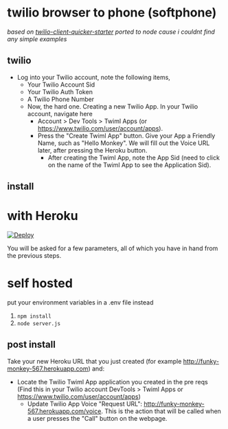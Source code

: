 # twilio browser to phone (softphone)

_based on [twilio-client-quicker-starter](https://github.com/choppen5/twilio-client-quicker-starter) ported to node cause i couldnt find any simple examples_

## twilio

- Log into your Twilio account, note the following items,
	- Your Twilio Account Sid
	- Your Twilio Auth Token
	- A Twilio Phone Number
	- Now, the hard one. Creating a new Twilio App.  In your Twilio account, navigate here
	  - Account > Dev Tools > Twiml Apps (or <https://www.twilio.com/user/account/apps>).  
	  - Press the "Create Twiml App" button.  Give your App a Friendly Name, such as "Hello Monkey". We will fill out the Voice URL later, after pressing the Heroku button.  
		- After creating the Twiml App, note the App Sid (need to click on the name of the Twiml App to see the Application Sid).

## install

# with Heroku

[![Deploy](https://www.herokucdn.com/deploy/button.png)](https://heroku.com/deploy)

You will be asked for a few parameters, all of which you have in hand from the previous steps.

# self hosted

put your environment variables in a .env file instead

1. `npm install`
2. `node server.js`

## post install

Take your new Heroku URL that you just created (for example http://funky-monkey-567.herokuapp.com) and:

* Locate the Twilio Twiml App application you created in the pre reqs (Find this in your Twilio account DevTools > Twiml Apps or <https://www.twilio.com/user/account/apps>)
  * Update Twilio App Voice "Request URL": http://funky-monkey-567.herokuapp.com/voice. This is the action that will be called when a user presses the "Call" button on the webpage.  
